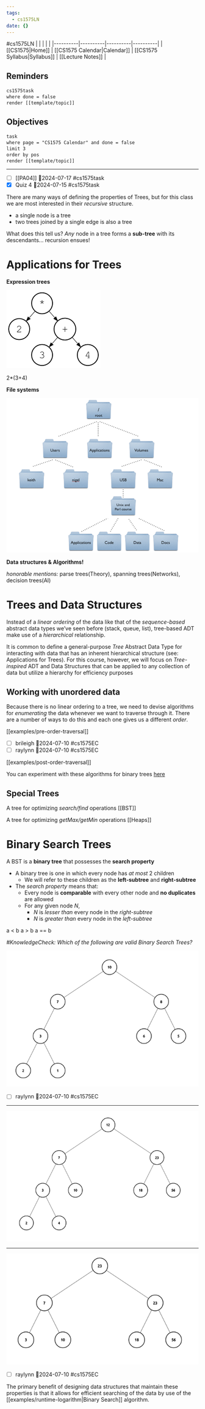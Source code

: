 ```yaml
---
tags:
  - cs1575LN
date: {}
---
```

#cs1575LN
|  |  |  |  |
|----------|----------|----------|----------|
| [[CS1575|Home]] | [[CS1575 Calendar|Calendar]] | [[CS1575 Syllabus|Syllabus]] | [[Lecture Notes]] |


## Reminders

```query
cs1575task
where done = false
render [[template/topic]]
```

## Objectives

```query
task
where page = "CS1575 Calendar" and done = false
limit 3
order by pos
render [[template/topic]]
```
---

* [ ] [[PA04]]  📅2024-07-17 #cs1575task
* [x] Quiz 4  📅2024-07-15 #cs1575task

There are many ways of defining the properties of Trees, but for this class we are most interested in their _recursive_ structure.

  * a single node is a tree
  * two trees joined by a single edge is also a tree

What does this tell us? _Any_ node in a tree forms a **sub-tree** with its descendants... recursion ensues!

# Applications for Trees

**Expression trees**

![](../img/expression-tree.png)

2*(3+4)


**File systems**

![](../img%2Fdirectory-tree.png)

**Data structures & Algorithms!**

_honorable mentions:_ parse trees(Theory), spanning trees(Networks), decision trees(AI)

# Trees and Data Structures

Instead of a _linear ordering_ of the data like that of the _sequence-based_ abstract data types we’ve seen before (stack, queue, list), tree-based ADT make use of a _hierarchical_ relationship. 

It is common to define a general-purpose _Tree_ Abstract Data Type for interacting with data that has an inherent hierarchical structure (see: Applications for Trees). For this course, however, we will focus on _Tree-inspired_ ADT and Data Structures that can be applied to any collection of data but utilize a hierarchy for efficiency purposes

## Working with unordered data

Because there is no linear ordering to a tree, we need to devise algorithms for _enumerating_ the data whenever we want to traverse through it. There are a number of ways to do this and each one gives us a different _order_. 

[[examples/pre-order-traversal]]

* [ ] brileigh  📅2024-07-10 #cs1575EC
* [ ] raylynn  📅2024-07-10 #cs1575EC

[[examples/post-order-traversal]]


You can experiment with these algorithms for binary trees [here](https://tree-visualizer.netlify.app/)

## Special Trees

A tree for optimizing _search/find_ operations
[[BST]]

A tree for optimizing _getMax/getMin_ operations
[[Heaps]]

# Binary Search Trees

A BST is a **binary tree** that possesses the **search property**

* A binary tree is one in which every node has _at most_ 2 children
  * We will refer to these children as the **left-subtree** and **right-subtree**
* The _search property_ means that:
  * Every node is **comparable** with every other node and **no duplicates** are allowed
  * For any given node _N_,
    * _N_ is _lesser than_ every node in the _right-subtree_
    * _N_ is _greater than_ every node in the _left-subtree_


a < b
a > b
a == b

_#KnowledgeCheck: Which of the following are valid Binary Search Trees?_

![](../img%2Ftree1.png)
* [ ] raylynn  📅2024-07-10 #cs1575EC
---

![](../img%2Ftree2.png)

---

![](../img%2Ftree3.png)
* [ ] raylynn  📅2024-07-10 #cs1575EC

The primary benefit of designing data structures that maintain these properties is that it allows for efficient searching of the data by use of the [[examples/runtime-logarithm|Binary Search]] algorithm.
